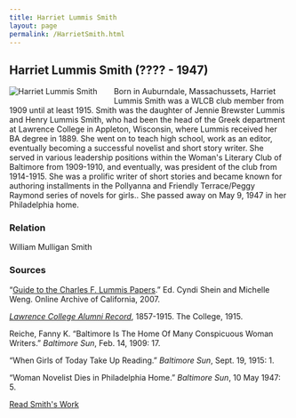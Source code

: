 ```yaml
---
title: Harriet Lummis Smith
layout: page
permalink: /HarrietSmith.html
---
```


## Harriet Lummis Smith (???? - 1947)
<div style="float: left;padding-right: 30px;padding-bottom: 15px;"><img src="https://wlcb.github.io/archive/assets/img/HarrietSmith.jpg" alt="Harriet Lummis Smith"></div>

Born in Auburndale, Massachussets, Harriet Lummis Smith was a WLCB club member from 1909 until at least 1915. Smith was the daughter of Jennie Brewster Lummis and Henry Lummis Smith, who had been the head of the Greek department at Lawrence College in Appleton, Wisconsin, where Lummis received her BA degree in 1889. She went on to teach high school, work as an editor, eventually becoming a successful novelist and short story writer. She served in various leadership positions within the Woman's Literary Club of Baltimore from 1909-1910, and eventually, was president of the club from 1914-1915. She was a prolific writer of short stories and became known for authoring installments in the Pollyanna and Friendly Terrace/Peggy Raymond series of novels for girls.. She passed away on May 9, 1947 in her Philadelphia home.

### Relation

William Mulligan Smith

### Sources

“[Guide to the Charles F. Lummis Papers](http://www.oac.cdlib.org/findaid/ark:/13030/kt9z09r4s7/entire_text/).” Ed. Cyndi Shein and Michelle Weng. Online Archive of California, 2007. 

*[Lawrence College Alumni Record](https://loyolanotredamelib.org/Aperio/WLCB/exhibits/show/club-bios/item/books.google.com/books?id=i6ZEAAAAIAAJ&pg=PA248&lpg=PA248&dq=Henry%2BLummis%2BLawrence%2BCollege%2BWI&source=bl&ots=kESCF0OPlb&sig=CwtzBXwvpF5uGdkpcEwDjnQzUyA&hl=en&sa=X&ved=0ahUKEwiDloOvvsHZAhUlhuAKHRZPC0kQ6AEILjAB#v=onepage&q=Lummis&f=false)*, 1857-1915. The College, 1915.

Reiche, Fanny K. “Baltimore Is The Home Of Many Conspicuous Woman Writers.” *Baltimore Sun*, Feb. 14, 1909: 17.

“When Girls of Today Take Up Reading.” *Baltimore Sun*, Sept. 19, 1915: 1.

“Woman Novelist Dies in Philadelphia Home.” *Baltimore Sun*, 10 May 1947: 5. 

[Read Smith's Work](https://wlcb.github.io/archive/browse.html#harriet)